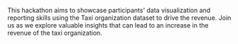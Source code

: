 This hackathon aims to showcase participants' data visualization and reporting skills using the Taxi organization dataset to drive the revenue. Join us as we explore valuable insights that can lead to an increase in the revenue of the taxi organization.

